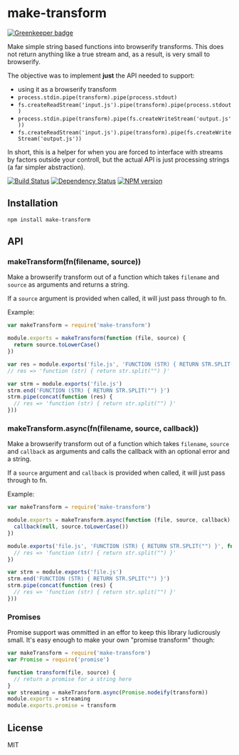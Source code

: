 # make-transform

[![Greenkeeper badge](https://badges.greenkeeper.io/ForbesLindesay/make-transform.svg)](https://greenkeeper.io/)

Make simple string based functions into browserify transforms.  This does not return anything like a true stream and, as a result, is very small to browserify.

The objective was to implement **just** the API needed to support:

 - using it as a browserify transform
 - `process.stdin.pipe(transform).pipe(process.stdout)`
 - `fs.createReadStream('input.js').pipe(transform).pipe(process.stdout)`
 - `process.stdin.pipe(transform).pipe(fs.createWriteStream('output.js'))`
 - `fs.createReadStream('input.js').pipe(transform).pipe(fs.createWriteStream('output.js'))`

In short, this is a helper for when you are forced to interface with streams by factors outside your controll, but the actual API is just processing strings (a far simpler abstraction).

[![Build Status](https://img.shields.io/travis/ForbesLindesay/make-transform/master.svg)](https://travis-ci.org/ForbesLindesay/make-transform)
[![Dependency Status](https://img.shields.io/david/ForbesLindesay/make-transform.svg)](https://david-dm.org/ForbesLindesay/make-transform)
[![NPM version](https://img.shields.io/npm/v/make-transform.svg)](https://www.npmjs.com/package/make-transform)

## Installation

    npm install make-transform

## API

### makeTransform(fn(filename, source))

Make a browserify transform out of a function which takes `filename` and `source` as arguments and returns a string.

If a `source` argument is provided when called, it will just pass through to fn.

Example:

```javascript
var makeTransform = require('make-transform')

module.exports = makeTransform(function (file, source) {
  return source.toLowerCase()
})

var res = module.exports('file.js', 'FUNCTION (STR) { RETURN STR.SPLIT("") }')
// res => 'function (str) { return str.split("") }'

var strm = module.exports('file.js')
strm.end('FUNCTION (STR) { RETURN STR.SPLIT("") }')
strm.pipe(concat(function (res) {
  // res => 'function (str) { return str.split("") }'
}))
```

### makeTransform.async(fn(filename, source, callback))

Make a browserify transform out of a function which takes `filename`, `source` and `callback` as arguments and calls the callback with an optional error and a string.

If a `source` argument and `callback` is provided when called, it will just pass through to fn.

Example:

```javascript
var makeTransform = require('make-transform')

module.exports = makeTransform.async(function (file, source, callback) {
  callback(null, source.toLowerCase())
})

module.exports('file.js', 'FUNCTION (STR) { RETURN STR.SPLIT("") }', function (err, res) {
  // res => 'function (str) { return str.split("") }'
})

var strm = module.exports('file.js')
strm.end('FUNCTION (STR) { RETURN STR.SPLIT("") }')
strm.pipe(concat(function (res) {
  // res => 'function (str) { return str.split("") }'
}))
```

### Promises

Promise support was ommitted in an effor to keep this library ludicrously small.  It's easy enough to make your own "promise transform" though:

```js
var makeTransform = require('make-transform')
var Promise = require('promise')

function transform(file, source) {
  // return a promise for a string here
}
var streaming = makeTransform.async(Promise.nodeify(transform))
module.exports = streaming
module.exports.promise = transform
```

## License

  MIT